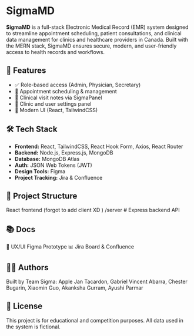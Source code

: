 # SigmaMD

**SigmaMD** is a full-stack Electronic Medical Record (EMR) system designed to streamline appointment scheduling, patient consultations, and clinical data management for clinics and healthcare providers in Canada. Built with the MERN stack, SigmaMD ensures secure, modern, and user-friendly access to health records and workflows.

## 🚀 Features

- ✅ Role-based access (Admin, Physician, Secretary)
- 📅 Appointment scheduling & management
- 🧾 Clinical visit notes via SigmaPanel
- 🏥 Clinic and user settings panel
- 🎨 Modern UI (React, TailwindCSS)

## 🛠 Tech Stack

- **Frontend:** React, TailwindCSS, React Hook Form, Axios, React Router
- **Backend:** Node.js, Express.js, MongoDB
- **Database:** MongoDB Atlas
- **Auth:** JSON Web Tokens (JWT)
- **Design Tools:** Figma
- **Project Tracking:** Jira & Confluence

## 📁 Project Structure
 React frontend (forgot to add client XD )
/server # Express backend API

## 📚 Docs
🧠 UX/UI Figma Prototype
📊 Jira Board & Confluence

## 🧑‍💻 Authors
Built by Team Sigma:
Apple Jan Tacardon, Gabriel Vincent Abarra, Chester Bugarin, Xiaomin Guo, Akanksha Gurram, Ayushi Parmar

## 📄 License
This project is for educational and competition purposes. All data used in the system is fictional.
